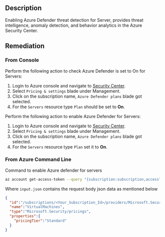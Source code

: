 ## Description

Enabling Azure Defender threat detection for Server, provides threat intelligence, anomaly detection, and behavior analytics in the Azure Security Center.

## Remediation

### From Console

Perform the following action to check Azure Defender is set to On for Servers:

1. Login to Azure console and navigate to [Security Center](https://portal.azure.com/#blade/Microsoft_Azure_Security/SecurityMenuBlade/0).
2. Select `Pricing & settings` blade under Management.
3. Click on the subscription name, `Azure Defender plans` blade got selected.
4. For the `Servers` resource type `Plan` should be set to **On**.

Perform the following action to enable Azure Defender for Servers:

1. Login to Azure console and navigate to [Security Center](https://portal.azure.com/#blade/Microsoft_Azure_Security/SecurityMenuBlade/0).
2. Select `Pricing & settings` blade under Management.
3. Click on the subscription name, `Azure Defender plans` blade got selected.
4. For the `Servers` resource type `Plan` set it to **On**.

### From Azure Command Line

Command to enable Azure defender for servers

```bash
az account get-access-token --query "{subscription:subscription,accessToken:accessToken}" --out tsv | xargs -L1 bash -c 'curl -X PUT -H "Authorization: Bearer $1" -H "Content-Type: application/json" https://management.azure.com/subscriptions/$0/providers/Microsoft.Security/pr icings/VirtualMachines?api-version=2018-06-01 -d@"input.json"'
```

Where `input.json` contains the request body json data as mentioned below

```json
{
  "id":"/subscriptions/<Your_Subscription_Id>/providers/Microsoft.Security/pricings/ VirtualMachines",
  "name":"VirtualMachines",
  "type":"Microsoft.Security/pricings",
  "properties":{
    "pricingTier":"Standard"
  }
}
```